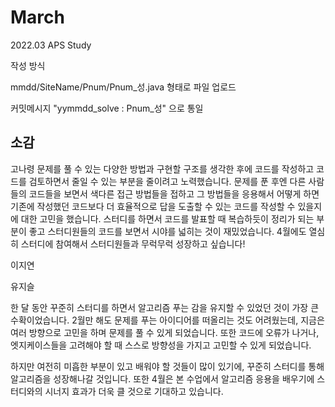 # March
2022.03 APS Study

작성 방식

mmdd/SiteName/Pnum/Pnum_성.java 형태로 파일 업로드

커밋메시지 "yymmdd_solve : Pnum_성" 으로 통일

## 소감
고나령
문제를 풀 수 있는 다양한 방법과 구현할 구조를 생각한 후에 코드를 작성하고 코드를 검토하면서 줄일 수 있는 부분을 줄이려고 노력했습니다. 
문제를 푼 후엔 다른 사람들의 코드들을 보면서 색다른 접근 방법들을 접하고 그 방법들을 응용해서 어떻게 하면 기존에 작성했던 코드보다 더 효율적으로 답을 도출할 수 있는 코드를 작성할 수 있을지에 대한 고민을 했습니다.
스터디를 하면서 코드를 발표할 때 복습하듯이 정리가 되는 부분이 좋고 스터디원들의 코드를 보면서 시야를 넓히는 것이 재밌었습니다.
4월에도 열심히 스터디에 참여해서 스터디원들과 무럭무럭 성장하고 싶습니다!

이지연 

유지슬

한 달 동안 꾸준히 스터디를 하면서 알고리즘 푸는 감을 유지할 수 있었던 것이 가장 큰 수확이었습니다.
2월만 해도 문제를 푸는 아이디어를 떠올리는 것도 어려웠는데, 지금은 여러 방향으로 고민을 하며 문제를 풀 수 있게 되었습니다.
또한 코드에 오류가 나거나, 엣지케이스들을 고려해야 할 때 스스로 방향성을 가지고 고민할 수 있게 되었습니다.

하지만 여전히 미흡한 부분이 있고 배워야 할 것들이 많이 있기에, 꾸준히 스터디를 통해 알고리즘을 성장해나갈 것입니다. 
또한 4월은 본 수업에서 알고리즘 응용을 배우기에 스터디와의 시너지 효과가 더욱 클 것으로 기대하고 있습니다. 
